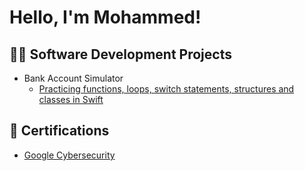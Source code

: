 <h1>Hello, I'm Mohammed! </h1>

<h2>👨‍💻 Software Development Projects </h2>

- Bank Account Simulator
  - [Practicing functions, loops, switch statements, structures and classes in Swift](https://github.com/m0diallo/BankAccountSimulator)

<h2>📄 Certifications </h2>

- [Google Cybersecurity](https://www.coursera.org/account/accomplishments/specialization/certificate/3QZCFYKXYK3T)

<!--
**joshmadakor1/joshmadakor1** is a ✨ _special_ ✨ repository because its `README.md` (this file) appears on your GitHub profile.

Here are some ideas to get you started:

- 🔭 I’m currently working on ...
- 🌱 I’m currently learning ...
- 👯 I’m looking to collaborate on ...
- 🤔 I’m looking for help with ...
- 💬 Ask me about ...
- 📫 How to reach me: ...
- 😄 Pronouns: ...
- ⚡ Fun fact: ...
-->
